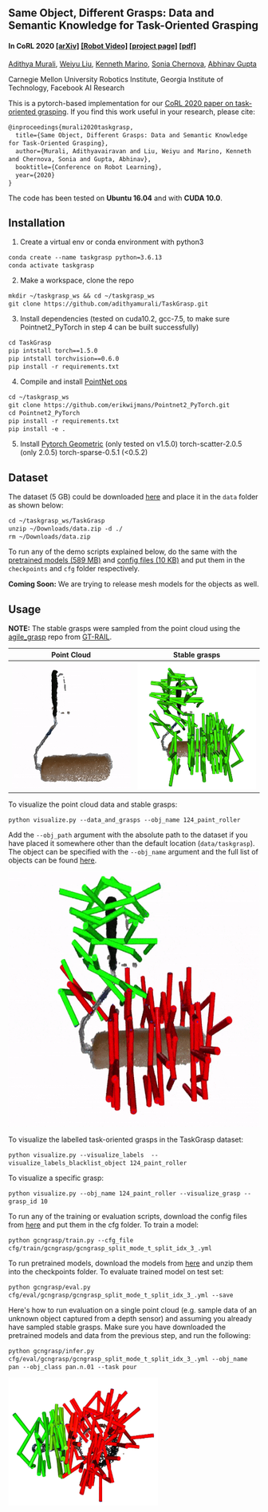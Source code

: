 ## Same Object, Different Grasps: Data and Semantic Knowledge for Task-Oriented Grasping
#### In CoRL 2020 [[arXiv]](https://arxiv.org/abs/2011.06431) [[Robot Video]](https://youtu.be/ByHVc-sPmd8) [[project page]](https://sites.google.com/view/taskgrasp) [[pdf]](https://arxiv.org/pdf/2011.06431.pdf)

[Adithya Murali](http://adithyamurali.com), [Weiyu Liu](http://weiyuliu.com/), [Kenneth Marino](http://kennethmarino.com/), [Sonia Chernova](https://www.cc.gatech.edu/~chernova/), [Abhinav Gupta](http://www.cs.cmu.edu/~abhinavg)

Carnegie Mellon University Robotics Institute, Georgia Institute of Technology, Facebook AI Research

<!-- <img src='images/hcp.png' width="400"> <img src="https://thumbs.gfycat.com/SafeNeighboringHydatidtapeworm-size_restricted.gif" width="400"> -->

This is a pytorch-based implementation for our [CoRL 2020 paper on task-oriented grasping](https://arxiv.org/abs/2011.06431). If you find this work useful in your research, please cite:

	@inproceedings{murali2020taskgrasp,
	  title={Same Object, Different Grasps: Data and Semantic Knowledge for Task-Oriented Grasping},
	  author={Murali, Adithyavairavan and Liu, Weiyu and Marino, Kenneth and Chernova, Sonia and Gupta, Abhinav},
	  booktitle={Conference on Robot Learning},
	  year={2020}
	}

The code has been tested on **Ubuntu 16.04** and with **CUDA 10.0**.

## Installation

1) Create a virtual env or conda environment with python3
```shell
conda create --name taskgrasp python=3.6.13
conda activate taskgrasp
```
2) Make a workspace, clone the repo
```shell
mkdir ~/taskgrasp_ws && cd ~/taskgrasp_ws
git clone https://github.com/adithyamurali/TaskGrasp.git
```
3) Install dependencies 
(tested on cuda10.2, gcc-7.5, to make sure Pointnet2_PyTorch in step 4 can be built successfully)
```shell
cd TaskGrasp
pip intstall torch==1.5.0
pip intstall torchvision==0.6.0
pip install -r requirements.txt
```
4) Compile and install [PointNet ops](https://github.com/erikwijmans/Pointnet2_PyTorch)
```shell
cd ~/taskgrasp_ws
git clone https://github.com/erikwijmans/Pointnet2_PyTorch.git
cd Pointnet2_PyTorch
pip install -r requirements.txt
pip install -e .
```
5) Install [Pytorch Geometric](https://github.com/rusty1s/pytorch_geometric) (only tested on v1.5.0)
torch-scatter-2.0.5 (only 2.0.5)
torch-sparse-0.5.1 (<0.5.2)

## Dataset
The dataset (5 GB) could be downloaded [here](https://drive.google.com/file/d/1aZ0k43fBIZZQPPPraV-z6itpqCHuDiUU/view?usp=sharing) and place it in the `data` folder as shown below:
```shell
cd ~/taskgrasp_ws/TaskGrasp
unzip ~/Downloads/data.zip -d ./
rm ~/Downloads/data.zip
```
To run any of the demo scripts explained below, do the same with the [pretrained models (589 MB)](https://drive.google.com/file/d/1fasm-8MV6zBjdnbAHLbU8_8TZOkeABkR/view?usp=sharing) and [config files (10 KB)](https://drive.google.com/file/d/1vJfkaCCLJmvT8i5OB-qx_pOojgx2ouPf/view?usp=sharing) and put them in the `checkpoints` and `cfg` folder respectively.

**Coming Soon:** We are trying to release mesh models for the objects as well.

## Usage

**NOTE:** The stable grasps were sampled from the point cloud using the [agile_grasp](https://github.com/GT-RAIL/rail_agile) repo from [GT-RAIL](http://www.rail.gatech.edu/).

Point Cloud         |  Stable grasps
:-------------------------:|:-------------------------:
<img src="assets/pc.gif" width="256" height="256" title="pc">  |  <img src="assets/grasps.jpg" width="256" height="256" title="grasps">

To visualize the point cloud data and stable grasps:
```shell
python visualize.py --data_and_grasps --obj_name 124_paint_roller
```
Add the `--obj_path` argument with the absolute path to the dataset if you have placed it somewhere other than the default location (`data/taskgrasp`). The object can be specified with the `--obj_name` argument and the full list of objects can be found [here](gcngrasp/data/taskgrasp_objects.txt).

<img src="assets/tog.gif" width="512" height="512" title="tog">

To visualize the labelled task-oriented grasps in the TaskGrasp dataset:
```shell
python visualize.py --visualize_labels  --visualize_labels_blacklist_object 124_paint_roller
```

To visualize a specific grasp:
```shell
python visualize.py --obj_name 124_paint_roller --visualize_grasp --grasp_id 10
```

To run any of the training or evaluation scripts, download the config files from [here](https://drive.google.com/file/d/1vJfkaCCLJmvT8i5OB-qx_pOojgx2ouPf/view?usp=sharing) and put them in the cfg folder. To train a model:
```shell
python gcngrasp/train.py --cfg_file cfg/train/gcngrasp/gcngrasp_split_mode_t_split_idx_3_.yml
```

To run pretrained models, download the models from [here](https://drive.google.com/file/d/1fasm-8MV6zBjdnbAHLbU8_8TZOkeABkR/view?usp=sharing) and unzip them into the checkpoints folder. To evaluate trained model on test set:
```shell
python gcngrasp/eval.py cfg/eval/gcngrasp/gcngrasp_split_mode_t_split_idx_3_.yml --save
```

Here's how to run evaluation on a single point cloud (e.g. sample data of an unknown object captured from a depth sensor) and assuming you already have sampled stable grasps. Make sure you have downloaded the pretrained models and data from the previous step, and run the following:
```shell
python gcngrasp/infer.py cfg/eval/gcngrasp/gcngrasp_split_mode_t_split_idx_3_.yml --obj_name pan --obj_class pan.n.01 --task pour
```

<img src="assets/pan.jpg" width="300" height="256" title="pan">
